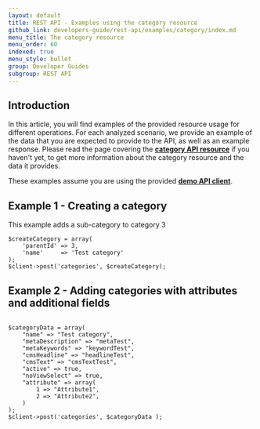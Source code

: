 ```yaml
---
layout: default
title: REST API - Examples using the category resource
github_link: developers-guide/rest-api/examples/category/index.md
menu_title: The category resource
menu_order: 60
indexed: true
menu_style: bullet
group: Developer Guides
subgroup: REST API
---
```


## Introduction

In this article, you will find examples of the provided resource usage for different operations. For each analyzed scenario, we provide an example of the data that you are expected to provide to the API, as well as an example response.
Please read the page covering the **[category API resource](/developers-guide/rest-api/api-resource-categories/)** if you haven't yet, to get more information about the category resource and the data it provides.

These examples assume you are using the provided **[demo API client](/developers-guide/rest-api/#using-the-rest-api-in-your-own-a)**.


## Example 1 - Creating a category
This example adds a sub-category to category 3

```
$createCategory = array(
    'parentId' => 3,
    'name'     => 'Test category'
);
$client->post('categories', $createCategory);

```

## Example 2 - Adding categories with attributes and additional fields

```

$categoryData = array(
    "name" => "Test category",
    "metaDescription" => "metaTest",
    "metaKeywords" => "keywordTest",
    "cmsHeadline" => "headlineTest",
    "cmsText" => "cmsTextTest",
    "active" => true,
    "noViewSelect" => true,
    "attribute" => array(
        1 => "Attribute1",
        2 => "Attribute2",
    )
);
$client->post('categories', $categoryData );

```
